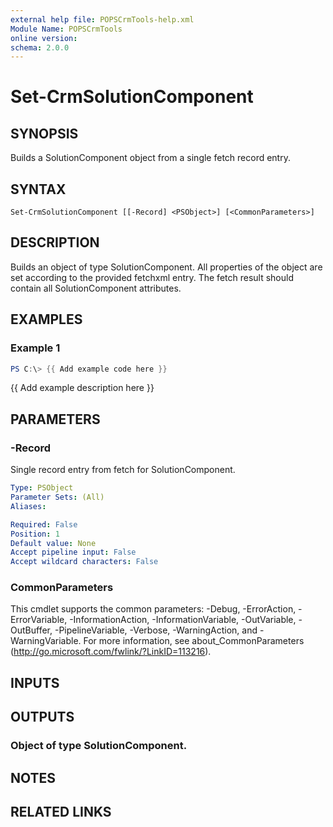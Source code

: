 ```yaml
---
external help file: POPSCrmTools-help.xml
Module Name: POPSCrmTools
online version:
schema: 2.0.0
---
```


# Set-CrmSolutionComponent

## SYNOPSIS
Builds a SolutionComponent object from a single fetch record entry.

## SYNTAX

```
Set-CrmSolutionComponent [[-Record] <PSObject>] [<CommonParameters>]
```

## DESCRIPTION
Builds an object of type SolutionComponent.
All properties of the object are set according to
the provided fetchxml entry.
The fetch result should contain all SolutionComponent attributes.

## EXAMPLES

### Example 1
```powershell
PS C:\> {{ Add example code here }}
```

{{ Add example description here }}

## PARAMETERS

### -Record
Single record entry from fetch for SolutionComponent.

```yaml
Type: PSObject
Parameter Sets: (All)
Aliases:

Required: False
Position: 1
Default value: None
Accept pipeline input: False
Accept wildcard characters: False
```

### CommonParameters
This cmdlet supports the common parameters: -Debug, -ErrorAction, -ErrorVariable, -InformationAction, -InformationVariable, -OutVariable, -OutBuffer, -PipelineVariable, -Verbose, -WarningAction, and -WarningVariable.
For more information, see about_CommonParameters (http://go.microsoft.com/fwlink/?LinkID=113216).

## INPUTS

## OUTPUTS

### Object of type SolutionComponent.
## NOTES

## RELATED LINKS

